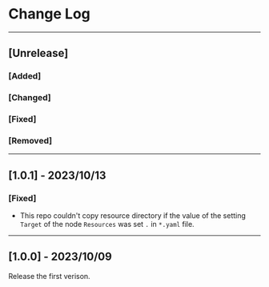 # Change Log

----
## [Unrelease]
### [Added]

### [Changed]

### [Fixed]

### [Removed]

----
## [1.0.1] - 2023/10/13
### [Fixed]
- This repo couldn't copy resource directory  if the value of the setting `Target` of the node `Resources` was set `.` in `*.yaml` file.

----
## [1.0.0] - 2023/10/09
Release the first verison.

